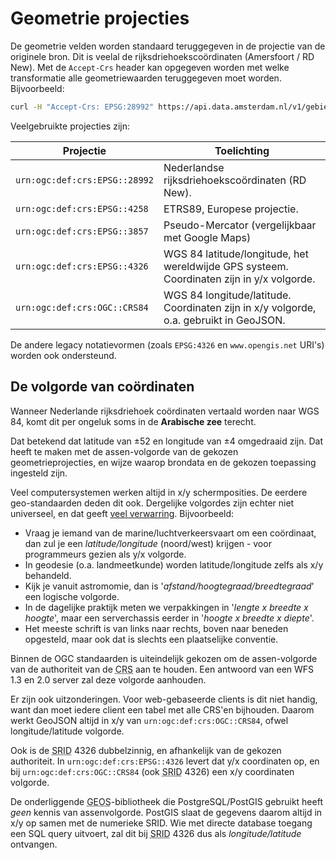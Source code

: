 # Geometrie projecties

De geometrie velden worden standaard teruggegeven in de projectie van de
originele bron. Dit is veelal de rijksdriehoekscoördinaten (Amersfoort /
RD New). Met de `Accept-Crs` header kan opgegeven worden met welke
transformatie alle geometriewaarden teruggegeven moet worden.
Bijvoorbeeld:

``` bash
curl -H "Accept-Crs: EPSG:28992" https://api.data.amsterdam.nl/v1/gebieden/buurten/
```

Veelgebruikte projecties zijn:

| Projectie                     | Toelichting                                                                               |
|-------------------------------|-------------------------------------------------------------------------------------------|
| `urn:ogc:def:crs:EPSG::28992` | Nederlandse rijksdriehoekscoördinaten (RD New).                                           |
| `urn:ogc:def:crs:EPSG::4258`  | ETRS89, Europese projectie.                                                               |
| `urn:ogc:def:crs:EPSG::3857`  | Pseudo-Mercator (vergelijkbaar met Google Maps)                                           |
| `urn:ogc:def:crs:EPSG::4326`  | WGS 84 latitude/longitude, het wereldwijde GPS systeem. Coordinaten zijn in y/x volgorde. |
| `urn:ogc:def:crs:OGC::CRS84`  | WGS 84 longitude/latitude. Coordinaten zijn in x/y volgorde, o.a. gebruikt in GeoJSON.    |

De andere legacy notatievormen (zoals `EPSG:4326` en `www.opengis.net` URI's) worden ook ondersteund.

## De volgorde van coördinaten

Wanneer Nederlande rijksdriehoek coördinaten vertaald worden naar WGS 84,
komt dit per ongeluk soms in de **Arabische zee** terecht.

Dat betekend dat latitude van ±52 en longitude van ±4 omgedraaid zijn.
Dat heeft te maken met de assen-volgorde van de gekozen geometrieprojecties,
en wijze waarop brondata en de gekozen toepassing ingesteld zijn.

Veel computersystemen werken altijd in x/y schermposities.
De eerdere geo-standaarden deden dit ook.
Dergelijke volgordes zijn echter niet universeel, en dat geeft [veel verwarring](https://wiki.osgeo.org/wiki/Axis_Order_Confusion).
Bijvoorbeeld:

* Vraag je iemand van de marine/luchtverkeersvaart om een coördinaat,
  dan zul je een *latitude/longitude* (noord/west) krijgen - voor programmeurs gezien als y/x volgorde.
* In geodesie (o.a. landmeetkunde) worden latitude/longitude zelfs als x/y behandeld.
* Kijk je vanuit astromomie, dan is '*afstand/hoogtegraad/breedtegraad*' een logische volgorde.
* In de dagelijke praktijk meten we verpakkingen in '*lengte x breedte x hoogte*',
  maar een serverchassis eerder in '*hoogte x breedte x diepte*'.
* Het meeste schrift is van links naar rechts, boven naar beneden opgesteld,
  maar ook dat is slechts een plaatselijke conventie.

Binnen de OGC standaarden is uiteindelijk gekozen om de assen-volgorde
van de authoriteit van de <abbr title="Coordinaat Referentie Systeem">CRS</abbr> aan te houden.
Een antwoord van een WFS 1.3 en 2.0 server zal deze volgorde aanhouden.

Er zijn ook uitzonderingen.
Voor web-gebaseerde clients is dit niet handig,
want dan moet iedere client een tabel met alle CRS'en bijhouden.
Daarom werkt GeoJSON altijd in x/y van `urn:ogc:def:crs:OGC::CRS84`,
ofwel longitude/latitude volgorde.

Ook is de <abbr title="Spatial Reference ID">SRID</abbr> 4326 dubbelzinnig,
en afhankelijk van de gekozen authoriteit.
In `urn:ogc:def:crs:EPSG::4326` levert dat y/x coordinaten op,
en bij `urn:ogc:def:crs:OGC::CRS84`
(ook <abbr title="Spatial Reference ID">SRID</abbr> 4326)
een x/y coordinaten volgorde.

De onderliggende <abbr title="Geometry Engine, Open Source">GEOS</abbr>-bibliotheek
die PostgreSQL/PostGIS gebruikt heeft *geen* kennis van assenvolgorde.
PostGIS slaat de gegevens daarom altijd in x/y op samen met de numerieke SRID.
Wie met directe database toegang een SQL query uitvoert,
zal dit bij <abbr title="Spatial Reference ID">SRID</abbr> 4326 dus als *longitude/latitude* ontvangen.
